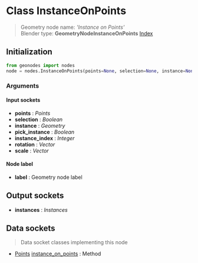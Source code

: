 
# Class InstanceOnPoints

> Geometry node name: _'Instance on Points'_<br>Blender type:  **GeometryNodeInstanceOnPoints**
[Index](/docs/index.md)

## Initialization


```python
from geonodes import nodes
node = nodes.InstanceOnPoints(points=None, selection=None, instance=None, pick_instance=None, instance_index=None, rotation=None, scale=None, label=None)
```


### Arguments


#### Input sockets



- **points** : _Points_
- **selection** : _Boolean_
- **instance** : _Geometry_
- **pick_instance** : _Boolean_
- **instance_index** : _Integer_
- **rotation** : _Vector_
- **scale** : _Vector_



#### Node label



- **label** : Geometry node label



## Output sockets



- **instances** : _Instances_



## Data sockets

> Data socket classes implementing this node


- [Points](../sockets/Points.md) [instance_on_points](../sockets/Points.md#instance_on_points) : Method


